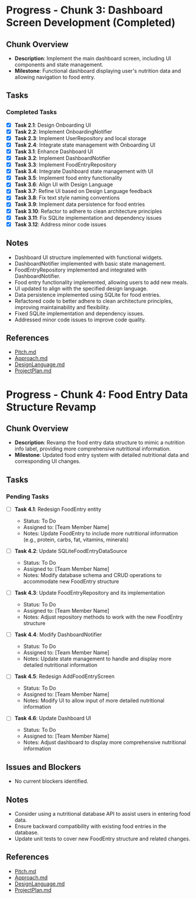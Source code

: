 # Progress - Chunk 3: Dashboard Screen Development (Completed)

## Chunk Overview

- **Description**: Implement the main dashboard screen, including UI components and state management.
- **Milestone**: Functional dashboard displaying user's nutrition data and allowing navigation to food entry.

## Tasks

### Completed Tasks

- [x] **Task 2.1**: Design Onboarding UI
- [x] **Task 2.2**: Implement OnboardingNotifier
- [x] **Task 2.3**: Implement UserRepository and local storage
- [x] **Task 2.4**: Integrate state management with Onboarding UI
- [x] **Task 3.1**: Enhance Dashboard UI
- [x] **Task 3.2**: Implement DashboardNotifier
- [x] **Task 3.3**: Implement FoodEntryRepository
- [x] **Task 3.4**: Integrate Dashboard state management with UI
- [x] **Task 3.5**: Implement food entry functionality
- [x] **Task 3.6**: Align UI with Design Language
- [x] **Task 3.7**: Refine UI based on Design Language feedback
- [x] **Task 3.8**: Fix text style naming conventions
- [x] **Task 3.9**: Implement data persistence for food entries
- [x] **Task 3.10**: Refactor to adhere to clean architecture principles
- [x] **Task 3.11**: Fix SQLite implementation and dependency issues
- [x] **Task 3.12**: Address minor code issues

## Notes

- Dashboard UI structure implemented with functional widgets.
- DashboardNotifier implemented with basic state management.
- FoodEntryRepository implemented and integrated with DashboardNotifier.
- Food entry functionality implemented, allowing users to add new meals.
- UI updated to align with the specified design language.
- Data persistence implemented using SQLite for food entries.
- Refactored code to better adhere to clean architecture principles, improving maintainability and flexibility.
- Fixed SQLite implementation and dependency issues.
- Addressed minor code issues to improve code quality.

## References

- [Pitch.md](./Pitch.md)
- [Approach.md](./Approach.md)
- [DesignLanguage.md](./DesignLanguage.md)
- [ProjectPlan.md](./ProjectPlan.md)

# Progress - Chunk 4: Food Entry Data Structure Revamp

## Chunk Overview

- **Description**: Revamp the food entry data structure to mimic a nutrition info label, providing more comprehensive nutritional information.
- **Milestone**: Updated food entry system with detailed nutritional data and corresponding UI changes.

## Tasks

### Pending Tasks

- [ ] **Task 4.1**: Redesign FoodEntry entity
  - Status: To Do
  - Assigned to: [Team Member Name]
  - Notes: Update FoodEntry to include more nutritional information (e.g., protein, carbs, fat, vitamins, minerals)

- [ ] **Task 4.2**: Update SQLiteFoodEntryDataSource
  - Status: To Do
  - Assigned to: [Team Member Name]
  - Notes: Modify database schema and CRUD operations to accommodate new FoodEntry structure

- [ ] **Task 4.3**: Update FoodEntryRepository and its implementation
  - Status: To Do
  - Assigned to: [Team Member Name]
  - Notes: Adjust repository methods to work with the new FoodEntry structure

- [ ] **Task 4.4**: Modify DashboardNotifier
  - Status: To Do
  - Assigned to: [Team Member Name]
  - Notes: Update state management to handle and display more detailed nutritional information

- [ ] **Task 4.5**: Redesign AddFoodEntryScreen
  - Status: To Do
  - Assigned to: [Team Member Name]
  - Notes: Modify UI to allow input of more detailed nutritional information

- [ ] **Task 4.6**: Update Dashboard UI
  - Status: To Do
  - Assigned to: [Team Member Name]
  - Notes: Adjust dashboard to display more comprehensive nutritional information

## Issues and Blockers

- No current blockers identified.

## Notes

- Consider using a nutritional database API to assist users in entering food data.
- Ensure backward compatibility with existing food entries in the database.
- Update unit tests to cover new FoodEntry structure and related changes.

## References

- [Pitch.md](./Pitch.md)
- [Approach.md](./Approach.md)
- [DesignLanguage.md](./DesignLanguage.md)
- [ProjectPlan.md](./ProjectPlan.md)